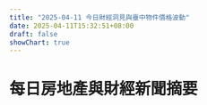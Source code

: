```yaml
---
title: "2025-04-11 今日財經洞見與臺中物件價格波動"
date: 2025-04-11T15:32:51+08:00
draft: false
showChart: true
---
```


# 每日房地產與財經新聞摘要



